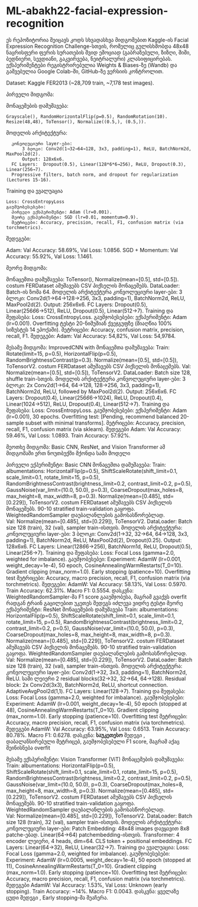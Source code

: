 # ML-abakh22-facial-expression-recognition

ეს რეპოზიტორია შეიცავს კოდს სხვადასხვა მიდგომებით Kaggle-ის  Facial Expression Recognition Challenge-სთვის,
რომელიც გულისხმობდა 48x48 ნაცრისფერი ფერის სურათების შვიდ ემოციად (გაბრაზებული, ზიზღი, შიში, ბედნიერი, სევდიანი, გაკვირვება, ნეიტრალური) კლასიფიცირებას.
ექსპერიმენტები რეგისტრირებულია Weights & Biases-ზე (Wandb) და გაშვებულია Google Colab-ში, GitHub-ზე ვერსიის კონტროლით.

Dataset: Kaggle FER2013 (~28,709 train, ~7,178 test images).

პირველი მიდგომა:

  მონაცემების დამუშავება:

    Grayscale(), RandomHorizontalFlip(p=0.5), RandomRotation(10).
    Resize(48,48), ToTensor(), Normalize((0.5,), (0.5,)).
  მოდელის არქიტექტურა:
    
      კონვოლუციური layer-ები:
          3 ბლოკი: Conv2d(1→32→64→128, 3x3, padding=1), ReLU, BatchNorm2d, MaxPool2d(2).
          Output: 128x6x6.
      FC Layers:  Dropout(0.5), Linear(128*6*6→256), ReLU, Dropout(0.3), Linear(256→7).
      Progressive filters, batch norm, and dropout for regularization (Lectures 15-16).

  Training და ევალუაცია
    
    Loss: CrossEntropyLoss
    გაუმჯობესებები:
      პირველი ექსპერიმენტი: Adam (lr=0.001).
      მეორე ექსპერიმენტი: SGD (lr=0.01, momentum=0.9).
      მეტრიცები: Accuracy, precision, recall, F1, confusion matrix (via torchmetrics).
  შედეგები:
  
  Adam:
  Val Accuracy: 58.69%, Val Loss: 1.0856.
  SGD + Momentum:
  Val Accuracy: 55.92%, Val Loss: 1.1461.

მეორე მიდგომა: 
  
  მონაცემთა დამუშავება:
    ToTensor(), Normalize(mean=[0.5], std=[0.5]).
    costum FERDataset ამუშავებს CSV პიქსელის მონაცემებს.
    DataLoader: Batch-ის ზომა 64.
  მოდელის არქიტექტურა
  კონვოლუციური layer-ები:
    3 ბლოკი: Conv2d(1→64→128→256, 3x3, padding=1), BatchNorm2d, ReLU, MaxPool2d(2).
    Output: 256x6x6.
    FC Layers: Dropout(0.5), Linear(256*6*6→512), ReLU, Dropout(0.5), Linear(512→7).
  Training და შეფასება:
    Loss: CrossEntropyLoss.
    გაუმჯობესებები:
      ექსპერიმენტი: Adam (lr=0.001).
      Overfitting ტესტი 20-ნიმუშიან ქვეჯგუფზე (მიაღწია 100% სიზუსტეს 14 ეპოქაში).
      მეტრიცები: Accuracy, confusion matrix, precision, recall, F1.
  შედეგები:
    Adam:
    Val Accuracy: 54,82%, Val Loss: 54,9784.

მესამე მიდგომა: ImprovedCNN with 
  მონაცემთა დამუშავება:
    Train:
    Rotate(limit=15, p=0.5), HorizontalFlip(p=0.5), RandomBrightnessContrast(p=0.3).
    Normalize(mean=[0.5], std=[0.5]), ToTensorV2.
    costum FERDataset ამუშავებს CSV პიქსელის მონაცემებს.
    Val: 
    Normalize(mean=[0.5], std=[0.5]), ToTensorV2.
    DataLoader: Batch size 128, shuffle train-სთვის.
  მოდელის არქიტექტურა
    კონვოლუციური layer-ები:
    3 ბლოკი: 2x Conv2d(1→64, 64→128, 128→256, 3x3, padding=1), BatchNorm2d, ReLU, followed by MaxPool2d(2).
    Output: 256x6x6.
    FC Layers: Dropout(0.4), Linear(256*6*6→1024), ReLU, Dropout(0.4), Linear(1024→512), ReLU, Dropout(0.4), Linear(512→7).
  Training და შეფასება:
    Loss: CrossEntropyLoss.
  გაუმჯობესებები:
    ექსპერიმენტი: Adam (lr=0.001), 30 epochs.
    Overfitting test: [Pending, recommend balanced 20-sample subset with minimal transforms].
    მეტრიცები: Accuracy, precision, recall, F1, confusion matrix (via sklearn).
  შედეგები 
  Adam:
    Val Accuracy: 59.46%, Val Loss: 1.0893.
    Train Accuracy: 57.92%.

მეოთხე მიდგომა: Basic CNN, ResNet, and Vision Transformer
ამ მიდგომაში ერთ ნოუთბუქში მქონდა სამი მოდელი 

პირველი ექპერიმენტი: Basic CNN
  მონაცემთა დამუშავება:
    Train:
    albumentations: HorizontalFlip(p=0.5), ShiftScaleRotate(shift_limit=0.1, scale_limit=0.1, rotate_limit=15, p=0.5), RandomBrightnessContrast(brightness_limit=0.2, contrast_limit=0.2, p=0.5), GaussNoise(var_limit=(10.0, 50.0), p=0.3),                                        CoarseDropout(max_holes=8, max_height=8, max_width=8, p=0.3).
    Normalize(mean=[0.485], std=[0.229]), ToTensorV2.
    costum FERDataset ამუშავებს CSV პიქსელის მონაცემებს.
    90-10 stratified train-validation გაყოფა.
    WeightedRandomSampler დაუბალანლების გამოსასწორებლად.  
    Val: 
    Normalize(mean=[0.485], std=[0.229]), ToTensorV2.
    DataLoader: Batch size 128 (train), 32 (val), sampler train-ისთვის.
  მოდელის არქიტექტურა:
    კონვოლუციური layer-ები:
    3 ბლოკი: Conv2d(1→32, 32→64, 64→128, 3x3, padding=1), BatchNorm2d, ReLU, MaxPool2d(2), Dropout(0.25).
    Output: 128x6x6.
    FC Layers: Linear(128*6*6→256), BatchNorm1d, ReLU, Dropout(0.5), Linear(256→7).
  Training და შეფასება:
    Loss: Focal Loss (gamma=2.0, weighted for imbalance).
  გაუმჯობესებეი:
    Experiment: AdamW (lr=0.001, weight_decay=1e-4), 50 epoch, CosineAnnealingWarmRestarts(T_0=10).
    Gradient clipping (max_norm=1.0).
    Early stopping (patience=10).
    Overfitting test 
  მეტრიცები: Accuracy, macro precision, recall, F1, confusion matrix (via torchmetrics).
  შედეგები:
    AdamW:
      Val Accuracy: 58.13%, Val Loss: 0.5970.
      Train Accuracy: 62.31%.
      Macro F1: 0.5554.
  დასკვნა: WeightedRandomSampler-მა F1 score გააუმჯობესა, მაგრამ გვაქვს overfit რადგან ტრაინ გაცილებით უკეთეს შედეგს იძლევა ვიდრე ტესტი
მეორე ექსპერიმენტი: ResNet
  მონაცემების დამუშავება 
    Train:
    albumentations: HorizontalFlip(p=0.5), ShiftScaleRotate(shift_limit=0.1, scale_limit=0.1, rotate_limit=15, p=0.5), RandomBrightnessContrast(brightness_limit=0.2, contrast_limit=0.2, p=0.5), GaussNoise(var_limit=(10.0, 50.0), p=0.3),                                        CoarseDropout(max_holes=8, max_height=8, max_width=8, p=0.3).
    Normalize(mean=[0.485], std=[0.229]), ToTensorV2.
    costum FERDataset ამუშავებს CSV პიქსელის მონაცემებს.
    90-10 stratified train-validation გაყოფა.
    WeightedRandomSampler დაუბალანლების გამოსასწორებლად.  
    Val: 
    Normalize(mean=[0.485], std=[0.229]), ToTensorV2.
    DataLoader: Batch size 128 (train), 32 (val), sampler train-ისთვის.
  მოდელის არქიტექტურა:
    კონვოლუციური layer-ები:
      Conv2d(1→32, 3x3, padding=1), BatchNorm2d, ReLU.
      სამი ლეიერი 2 residual blocks(32→32, 32→64, 64→128).
    Residual block: 2x Conv2d(3x3), BatchNorm2d, ReLU, shortcut connection.
                    AdaptiveAvgPool2d(1,1).
    FC Layers: Linear(128→7).
  Training და შეფასება:
    Loss: Focal Loss (gamma=2.0, weighted for imbalance).
  გაუმჯობესებები:
    Experiment: AdamW (lr=0.001, weight_decay=1e-4), 50 epoch (stopped at 48), CosineAnnealingWarmRestarts(T_0=10).
    Gradient clipping (max_norm=1.0).
    Early stopping (patience=10).
    Overfitting test 
  მეტრიცები: Accuracy, macro precision, recall, F1, confusion matrix (via torchmetrics).
  შედეგები
    AdamW:
      Val Accuracy: 63.95%, Val Loss: 0.6513.
      Train Accuracy: 80.78%.
      Macro F1: 0.6278.
  დასკვნა: **საუკეთესო** შედეგი , დაბალანსირებული მეტრიცებ, გაუმჯობესებული F1 score, მაგრამ აქაც შეინისნება overfit    

მესამე ექსპერიმენტი: Vision Transformer (ViT)
  მონაცემების დამუშავება:
    Train:
    albumentations: HorizontalFlip(p=0.5), ShiftScaleRotate(shift_limit=0.1, scale_limit=0.1, rotate_limit=15, p=0.5), RandomBrightnessContrast(brightness_limit=0.2, contrast_limit=0.2, p=0.5), GaussNoise(var_limit=(10.0, 50.0), p=0.3),                                        CoarseDropout(max_holes=8, max_height=8, max_width=8, p=0.3).
    Normalize(mean=[0.485], std=[0.229]), ToTensorV2.
    costum FERDataset ამუშავებს CSV პიქსელის მონაცემებს.
    90-10 stratified train-validation გაყოფა.
    WeightedRandomSampler დაუბალანლების გამოსასწორებლად.  
    Val: 
    Normalize(mean=[0.485], std=[0.229]), ToTensorV2.
    DataLoader: Batch size 128 (train), 32 (val), sampler train-ისთვის.
  მოდელის არქიტექტურა:
    კონვოლუციური layer-ები:
        Patch Embedding:  48x48 images დავყავით 8x8 patche-ებად.
        Linear(64→64) patchembedding-ისთვის.
    Transformer:
    4 encoder ლეიერი, 4 heads, dim=64.
    CLS token + positional embeddings.
    FC Layers: Linear(64→32), ReLU, Linear(32→7).
Training და ევალუაცია:
  Loss: Focal Loss (gamma=2.0, weighted for imbalance).
გაუმჯობესებები:
  Experiment: AdamW (lr=0.0005, weight_decay=1e-4), 50 epoch (stopped at 11), CosineAnnealingWarmRestarts(T_0=10).
  Gradient clipping (max_norm=1.0).
  Early stopping (patience=10).
  Overfitting test
მეტრიცები: Accuracy, macro precision, recall, F1, confusion matrix (via torchmetrics).
შედეგები
  AdamW:
  Val Accuracy: 1.53%, Val Loss: Unknown (early stopping).
  Train Accuracy: ~14%.
  Macro F1: 0.0043.
დასკვნა: ყველაზე ცუდი შედეგი , Early stopping-მა შეაჩერა.


